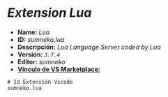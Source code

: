 <!-- Autor: Daniel Benjamin Perez Morales -->
<!-- GitHub: https://github.com/DanielPerezMoralesDev13 -->
<!-- Correo electrónico: danielperezdev@proton.me -->

# ***Extension Lua***

- **Name:** *Lua*
- **ID:** *sumneko.lua*
- **Descripción:** *Lua Language Server coded by Lua*
- **Versión:** *`3.7.4`*
- **Editor:** *sumneko*
- **[Vínculo de VS Marketplace:](https://marketplace.visualstudio.com/items?itemName=sumneko.lua "https://marketplace.visualstudio.com/items?itemName=sumneko.lua")**

```plaintext
# Id Extensión Vscode
sumneko.lua
```
